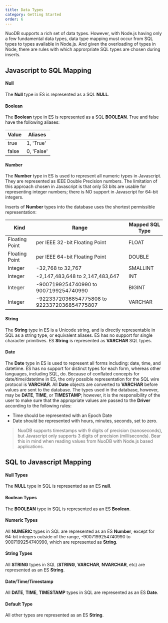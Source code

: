 ```yaml
---
title: Data Types
category: Getting Started
order: 6
---
```


NuoDB supports a rich set of data types. However, with Node.js having only a few fundamental
data types, data type mapping must occur from SQL types to types available in Node.js. And
given the overloading of types in Node, there are rules with which approrpriate SQL types are
chosen during inserts.

## Javascript to SQL Mapping

#### Null

The **Null** type in ES is represented as a SQL **NULL**.

#### Boolean

The **Boolean** type in ES is represented as a SQL **BOOLEAN**. True and false have the following
aliases:

| Value  | Aliases     |
|--------| ----------- |
| true   | 1, 'True'   |
| false  | 0, 'False'  |


#### Number

The **Number** type in ES is used to represent all numeric types in Javascript. They are represented
as IEEE Double Precision numbers. The limitation of this approach chosen in Javascript is that
only 53 bits are usable for representing integer numbers; there is NO support in Javascript for
64-bit integers.

Inserts of **Number** types into the database uses the shortest permissible representation:

| Kind | Range      | Mapped SQL Type |
|-------------| ----------- | ----------- |
| Floating Point | per IEEE 32-bit Floating Point | FLOAT |
| Floating Point | per IEEE 64-bit Floating Point | DOUBLE |
| Integer | -32,768 to 32,767 | SMALLINT |
| Integer | -2,147,483,648 to 2,147,483,647  | INT  |
| Integer | -9007199254740990 to 9007199254740990 | BIGINT |
| Integer | -9223372036854775808 to 9223372036854775807 | VARCHAR |
    

#### String

The **String** type in ES is a Unicode string, and is directly representable in SQL as a string type,
or equivalent aliases. ES has no support for single character primitives. ES **String** is represented
as **VARCHAR** SQL types.

#### Date

The **Date** type in ES is used to represent all forms including: date, time, and datetime. ES has
no support for distinct types for each form, whereas other languages, including SQL, do. Because of
conflated concepts for date/time/datetime in ES, the only possible representation for the SQL wire
protocol is **VARCHAR**. All **Date** objects are converted to **VARCHAR** before values are sent to the
database. The types used in the database, however, may be **DATE**, **TIME**, or **TIMESTAMP**;
however, it is the responsibility of the user to make sure that the appropriate values are passed
to the **Driver** according to the following rules:

* Time should be represented with an Epoch Date
* Date should be represented with hours, minutes, seconds, set to zero.

> NuoDB supports timestamps with 9 digits of precision (nanoseconds), but Javascript only supports
> 3 digits of precision (milliseconds). Bear this in mind when reading values from NuoDB with Node.js
> based applications.

## SQL to Javascript Mapping

#### Null Types

The **NULL** type in SQL is represented as an ES **null**.

#### Boolean Types

The **BOOLEAN** type in SQL is represented as an ES **Boolean**.

#### Numeric Types

All **NUMERIC** types in SQL are represented as an ES **Number**, except for 64-bit integers
outside of the range, -9007199254740990 to 9007199254740990, which are represented as **String**.

#### String Types

All **STRING** types in SQL (**STRING**, **VARCHAR**, **NVARCHAR**, etc) are represented as an ES **String**.

#### Date/Time/Timestamp

All **DATE**, **TIME**, **TIMESTAMP** types in SQL are represented as an ES **Date**.

#### Default Type

All other types are represented as an ES **String**.
